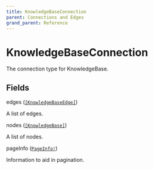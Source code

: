```yaml
---
title: KnowledgeBaseConnection
parent: Connections and Edges
grand_parent: Reference
---
```


# KnowledgeBaseConnection

The connection type for KnowledgeBase.

## Fields

<div class="field-entry ">
  <span id="edges" class="field-name anchored">edges (<code><a href="/docs/reference/connection_type/knowledgebaseedge">[KnowledgeBaseEdge]</a></code>)</span>

  <div class="description-wrapper">
   <p>A list of edges.</p>

  </div>
</div>

<div class="field-entry ">
  <span id="nodes" class="field-name anchored">nodes (<code><a href="/docs/reference/object/knowledgebase">[KnowledgeBase]</a></code>)</span>

  <div class="description-wrapper">
   <p>A list of nodes.</p>

  </div>
</div>

<div class="field-entry ">
  <span id="pageinfo" class="field-name anchored">pageInfo (<code><a href="/docs/reference/object/pageinfo">PageInfo!</a></code>)</span>

  <div class="description-wrapper">
   <p>Information to aid in pagination.</p>

  </div>
</div>

